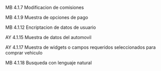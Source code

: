 <!-- MB 4.1.2 Inicio de sesion y registro  
    Login de usuario,
    Registro de usuario,
    Registro de vehiculo,
    Registro de agencia,
    Registro de compañia,-->

<!-- JM 4.1.3 Aceptacion de solicitudes
    Aceptacion de solicitud de compañia,
    Aceptacion de solicitud de agencia,
    Aceptacion de solicitud de gerente de agencia,
    Aceptacion de solicitud de gerente de grupo,
    Aceptacion de solicitud de vendedor,
    Aceptacion de solicitud de prueba de manejo, -->

<!-- 4.1.4 Aceptacion de datos embedidos
    Aceptacion de documentos,
    Aceptacion de imagenes, -->

<!-- MB 4.1.5 Mostrar datos de disponibilidad de vehiculo a usuario -->

<!-- JM 4.1.6 Mostrar vistas de autos
    Mostrar vistas en la pagina principal
    Mostrar vistas de autos en la pagina de la agencia -->

MB 4.1.7 Modificacion de comisiones

<!-- AY 4.1.8 Busqueda guiada -->

MB 4.1.9 Muestra de opciones de pago

<!-- AY 4.1.10 Muestra de diferentes paginas o widgets segun el rol -->

<!-- AY 4.1.11 Aplicacion de ofertas al precio del automovil -->

MB 4.1.12 Encriptacion de datos de usuario

<!-- AY 4.1.13 Seleccion de forma de entrega -->

<!-- AY 4.1.14 Seleccion de componentes de vehiculo por parte de usuario -->

AY 4.1.15 Muestra de datos del automovil 

<!-- AY 4.1.16 Navegacion sin registro de usuario -->

AY 4.1.17 Muestra de widgets o campos requeridos seleccionados para comprar vehiculo 

MB 4.1.18 Busqueda con lenguaje natural